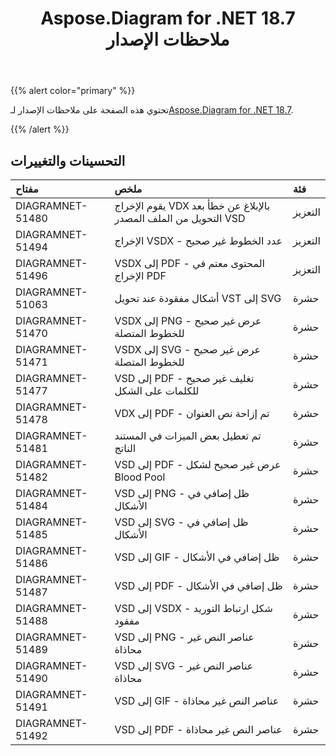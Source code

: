 ﻿---
title: Aspose.Diagram for .NET 18.7 ملاحظات الإصدار
type: docs
weight: 60
url: /ar/net/aspose-diagram-for-net-18-7-release-notes/
---
{{% alert color="primary" %}} 

 تحتوي هذه الصفحة على ملاحظات الإصدار لـ[Aspose.Diagram for .NET 18.7](https://www.nuget.org/packages/Aspose.Diagram/18.7.0).

{{% /alert %}} 
## **التحسينات والتغييرات**

|**مفتاح**|**ملخص**|**فئة**|
|:- |:- |:- |
|DIAGRAMNET-51480|يقوم الإخراج VDX بالإبلاغ عن خطأ بعد التحويل من الملف المصدر VSD|التعزيز|
|DIAGRAMNET-51494|الإخراج VSDX - عدد الخطوط غير صحيح|التعزيز|
|DIAGRAMNET-51496|VSDX إلى PDF - المحتوى معتم في الإخراج PDF|التعزيز|
|DIAGRAMNET-51063|أشكال مفقودة عند تحويل VST إلى SVG|حشرة|
|DIAGRAMNET-51470|VSDX إلى PNG - عرض غير صحيح للخطوط المتصلة|حشرة|
|DIAGRAMNET-51471|VSDX إلى SVG - عرض غير صحيح للخطوط المتصلة|حشرة|
|DIAGRAMNET-51477|VSD إلى PDF - تغليف غير صحيح للكلمات على الشكل|حشرة|
|DIAGRAMNET-51478|VDX إلى PDF - تم إزاحة نص العنوان|حشرة|
|DIAGRAMNET-51481|تم تعطيل بعض الميزات في المستند الناتج|حشرة|
|DIAGRAMNET-51482|VSD إلى PDF - عرض غير صحيح لشكل Blood Pool|حشرة|
|DIAGRAMNET-51484|VSD إلى PNG - ظل إضافي في الأشكال|حشرة|
|DIAGRAMNET-51485|VSD إلى SVG - ظل إضافي في الأشكال|حشرة|
|DIAGRAMNET-51486|VSD إلى GIF - ظل إضافي في الأشكال|حشرة|
|DIAGRAMNET-51487|VSD إلى PDF - ظل إضافي في الأشكال|حشرة|
|DIAGRAMNET-51488|VSD إلى VSDX - شكل ارتباط التوريد مفقود|حشرة|
|DIAGRAMNET-51489|VSD إلى PNG - عناصر النص غير محاذاة|حشرة|
|DIAGRAMNET-51490|VSD إلى SVG - عناصر النص غير محاذاة|حشرة|
|DIAGRAMNET-51491|VSD إلى GIF - عناصر النص غير محاذاة|حشرة|
|DIAGRAMNET-51492|VSD إلى PDF - عناصر النص غير محاذاة|حشرة|

